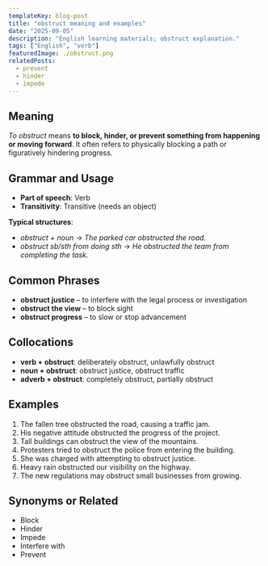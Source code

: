 ```yaml
---
templateKey: blog-post
title: "obstruct meaning and examples"
date: "2025-09-05"
description: "English learning materials; obstruct explanation."
tags: ["English", "verb"]
featuredImage: ./obstruct.png
relatedPosts:
  - prevent
  - hinder
  - impede
---
```


## Meaning

_To obstruct_ means **to block, hinder, or prevent something from happening or moving forward**. It often refers to physically blocking a path or figuratively hindering progress.

## Grammar and Usage

- **Part of speech**: Verb
- **Transitivity**: Transitive (needs an object)

**Typical structures**:

- _obstruct + noun_ → _The parked car obstructed the road._
- _obstruct sb/sth from doing sth_ → _He obstructed the team from completing the task._

## Common Phrases

- **obstruct justice** – to interfere with the legal process or investigation
- **obstruct the view** – to block sight
- **obstruct progress** – to slow or stop advancement

## Collocations

- **verb + obstruct**: deliberately obstruct, unlawfully obstruct
- **noun + obstruct**: obstruct justice, obstruct traffic
- **adverb + obstruct**: completely obstruct, partially obstruct

## Examples

1. The fallen tree obstructed the road, causing a traffic jam.
2. His negative attitude obstructed the progress of the project.
3. Tall buildings can obstruct the view of the mountains.
4. Protesters tried to obstruct the police from entering the building.
5. She was charged with attempting to obstruct justice.
6. Heavy rain obstructed our visibility on the highway.
7. The new regulations may obstruct small businesses from growing.

## Synonyms or Related

- Block
- Hinder
- Impede
- Interfere with
- Prevent

